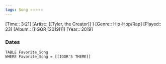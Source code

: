 ```yaml
---
tags: Song ⭐⭐⭐⭐⭐ 
---
```

[Time:: 3:21]
[Artist:: [[Tyler, the Creator]] ]
[Genre:: Hip-Hop/Rap]
[Played:: 23]
[Album:: [[IGOR (2019)]]]
[Year:: 2019]
### Dates
````dataview
TABLE Favorite_Song
WHERE Favorite_Song = [[IGOR'S THEME]]
````